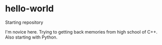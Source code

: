 # hello-world
Starting repository

I'm novice here. Trying to getting back memories from high school of C++. Also starting with Python.
